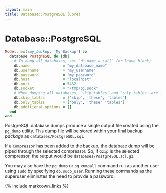 ```yaml
---
layout: main
title: Database::PostgreSQL (Core)
---
```


Database::PostgreSQL
====================

``` rb
Model.new(:my_backup, 'My Backup') do
  database PostgreSQL do |db|
    # To dump all databases, set `db.name = :all` (or leave blank)
    db.name               = "my_database_name"
    db.username           = "my_username"
    db.password           = "my_password"
    db.host               = "localhost"
    db.port               = 5432
    db.socket             = "/tmp/pg.sock"
    # When dumping all databases, `skip_tables` and `only_tables` are ignored.
    db.skip_tables        = ['skip', 'these', 'tables']
    db.only_tables        = ['only', 'these' 'tables']
    db.additional_options = []
  end
end
```

PostgreSQL database dumps produce a single output file created using the `pg_dump` utility.
This dump file will be stored within your final backup _package_ as `databases/PostgreSQL.sql`.

If a `Compressor` has been added to the backup, the database dump will be piped through
the selected compressor. So, if `Gzip` is the selected compressor, the output would be `databases/PostgreSQL.sql.gz`.

You may also have the `pg_dump` or `pg_dumpall` command run as another user using `sudo` by specifying `db.sudo_user`.
Running these commands as the superuser eliminates the need to provide a password.

{% include markdown_links %}
